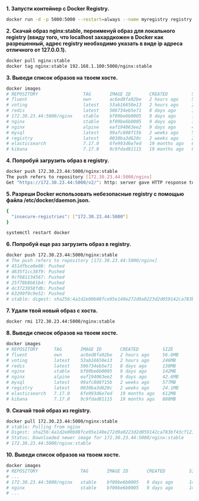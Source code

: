 **1. Запусти контейнер с Docker Registry.**

```bash
docker run -d -p 5000:5000 --restart=always --name myregistry registry
```

**2. Скачай образ nginx:stable, переименуй образ для локального registry (ввиду того, что localhost захардкожен в Docker как разрешенный, адрес registry необходимо указать в виде ip адреса отличного от 127.0.0.1).**

```bash
docker pull nginx:stable
docker tag nginx:stable 192.168.1.100:5000/nginx:stable
```

**3. Выведи список образов на твоем хосте.**

```bash
docker images
# REPOSITORY                 TAG       IMAGE ID       CREATED         SIZE
# fluent                     own       ac6ed8fa92be   2 hours ago     56.6MB
# voting                     latest    53ab16650e13   2 hours ago     246MB
# redis                      latest    506734eb5e71   8 days ago      138MB
# 172.30.23.44:5000/nginx    stable    bf09be6b0005   9 days ago      142MB
# nginx                      stable    bf09be6b0005   9 days ago      142MB
# nginx                      alpine    eaf194063ee2   9 days ago      42.6MB
# mysql                      latest    99afc808f15b   2 weeks ago     577MB
# registry                   latest    0030ba3d620c   2 weeks ago     24.1MB
# elasticsearch              7.17.0    6fe993d6e7ed   19 months ago   612MB
# kibana                     7.17.0    9c9fdad81115   19 months ago   888MB
```

**4. Попробуй загрузить образ в registry.**

```bash
docker push 172.30.23.44:5000/nginx:stable
The push refers to repository [172.30.23.44:5000/nginx]
Get "https://172.30.23.44:5000/v2/": http: server gave HTTP response to HTTPS client
```

**5. Разреши Docker использовать небезопасные registry с помощью файла /etc/docker/daemon.json.**

```bash
{
  "insecure-registries": ["172.30.23.44:5000"]
}

systemctl restart docker
```

**6. Попробуй еще раз загрузить образ в registry.**

```bash
docker push 172.30.23.44:5000/nginx:stable
# The push refers to repository [172.30.23.44:5000/nginx]
# 451dfbce0e08: Pushed
# d635f1cc38f9: Pushed
# 9cf681134567: Pushed
# 25f78b8b81b4: Pushed
# 4c3723958fdb: Pushed
# 63290f9c9e52: Pushed
# stable: digest: sha256:4a1d2e00b08fce95e140e272d9a0223d2d059142ca783bf43cf121d7c11c7df8 size: 1570
```

**7. Удали твой новый образ с хоста.**

```bash
docker rmi 172.30.23.44:5000/nginx:stable
```

**8. Выведи список образов на твоем хосте.**

```bash
docker images
# REPOSITORY      TAG       IMAGE ID       CREATED         SIZE
# fluent          own       ac6ed8fa92be   2 hours ago     56.6MB
# voting          latest    53ab16650e13   2 hours ago     246MB
# redis           latest    506734eb5e71   8 days ago      138MB
# nginx           stable    bf09be6b0005   9 days ago      142MB
# nginx           alpine    eaf194063ee2   9 days ago      42.6MB
# mysql           latest    99afc808f15b   2 weeks ago     577MB
# registry        latest    0030ba3d620c   2 weeks ago     24.1MB
# elasticsearch   7.17.0    6fe993d6e7ed   19 months ago   612MB
# kibana          7.17.0    9c9fdad81115   19 months ago   888MB
```

**9. Скачай твой образ из registry.**

```bash
docker pull 172.30.23.44:5000/nginx:stable
# stable: Pulling from nginx
# Digest: sha256:4a1d2e00b08fce95e140e272d9a0223d2d059142ca783bf43cf121d7c11c7df8
# Status: Downloaded newer image for 172.30.23.44:5000/nginx:stable
# 172.30.23.44:5000/nginx:stable
```

**10. Выведи список образов на твоем хосте.**

```bash
docker images
# REPOSITORY                TAG       IMAGE ID       CREATED         SIZE
# ...
# 172.30.23.44:5000/nginx   stable    bf09be6b0005   9 days ago      142MB
# nginx                     stable    bf09be6b0005   9 days ago      142MB
# ...
```
